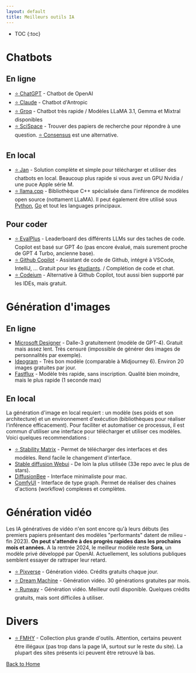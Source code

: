 ```yaml
---
layout: default
title: Meilleurs outils IA
---
```


<!-- Table of content -->
* TOC
{:toc}

# Chatbots

## En ligne
- [:star: ChatGPT](https://chatgpt.com/) - Chatbot de OpenAI
- [:star: Claude](https://claude.ai/) - Chatbot d'Antropic
- [:star: Groq](https://groq.com/) - Chatbot très rapide / Modèles LLaMA 3.1, Gemma et Mixtral disponibles
- [:star: SciSpace](https://typeset.io/) - Trouver des papiers de recherche pour répondre à une question. [:star: Consensus](https://consensus.app/) est une alternative.

## En local
- [:star: Jan](https://jan.ai/) - Solution complète et simple pour télécharger et utiliser des chatbots en local. Beaucoup plus rapide si vous avez un GPU Nvidia / une puce Apple série M.
- [:star: llama.cpp](https://github.com/ggerganov/llama.cpp) - Bibliothèque C++ spécialisée dans l'inférence de modèles open source (nottament LLaMA). Il peut également être utilisé sous [Python](https://github.com/abetlen/llama-cpp-python), [Go](https://github.com/go-skynet/go-llama.cpp) et tout les languages principaux.

## Pour coder
- [:star: EvalPlus](https://evalplus.github.io/leaderboard.html) - Leaderboard des différents LLMs sur des taches de code. Copilot est basé sur GPT 4o (pas encore évalué, mais surement proche de GPT 4 Turbo, ancienne base).
- [:star: Github Copilot](https://github.com/features/copilot) - Assistant de code de Github, intégré à VSCode, IntelliJ, ... Gratuit pour les [étudiants](https://education.github.com/pack). / Complétion de code et chat.
- [:star: Codeium](https://codeium.com/) - Alternative à Github Copilot, tout aussi bien supporté par les IDEs, mais gratuit.

# Génération d'images

## En ligne

- [Microsoft Designer](https://designer.microsoft.com/image-creator) - Dalle-3 gratuitement (modèle de GPT-4). Gratuit mais assez lent. Très censuré (impossible de générer des images de personnalités par exemple).
- [Ideogram](https://ideogram.ai/) - Très bon modèle (comparable à Midjourney 6). Environ 20 images gratuites par jour.
- [Fastflux](https://fastflux.ai/) - Modèle très rapide, sans inscription. Qualité bien moindre, mais le plus rapide (1 seconde max)

## En local

La génération d'image en local requiert : un modèle (ses poids et son architecture) et un environnement d'exécution (bibliothèques pour réaliser l'inférence efficacement). Pour faciliter et automatiser ce processus, il est commun d'utiliser une interface pour télécharger et utiliser ces modèles. Voici quelques recommendations :

- [:star: Stability Matrix](https://lykos.ai/) - Permet de télécharger des interfaces et des modèles. Rend facile le changement d'interface.
- [Stable diffusion Webui](https://github.com/AUTOMATIC1111/stable-diffusion-webui) - De loin la plus utilisée (33e repo avec le plus de stars).
- [DiffusionBee](https://github.com/divamgupta/diffusionbee-stable-diffusion-ui) - Interface minimaliste pour mac.
- [ComfyUI](https://github.com/comfyanonymous/ComfyUI) - Interface de type graph. Permet de réaliser des chaines d'actions (workflow) complexes et complètes.

# Génération vidéo

Les IA génératives de vidéo n'en sont encore qu'à leurs débuts (les premiers papiers présentant des modèles "performants" datent de milieu - fin 2023). **On peut s'attendre à des progrès rapides dans les prochains mois et années.**
A la rentrée 2024, le meilleur modèle reste **Sora**, un modèle privé développé par OpenAI. Actuellement, les solutions publiques semblent essayer de rattraper leur retard.

- [:star: Pixverse](https://pixverse.ai/) - Génération vidéo. Crédits gratuits chaque jour.
- [:star: Dream Machine](https://lumalabs.ai/) - Génération vidéo. 30 générations gratuites par mois.
- [:star: Runway](https://app.runwayml.com/) - Génération vidéo. Meilleur outil disponible. Quelques crédits gratuits, mais sont difficiles à utiliser.


# Divers

- [:star: FMHY](https://fmhy.pages.dev/ai) - Collection plus grande d'outils. Attention, certains peuvent être illégaux (pas trop dans la page IA, surtout sur le reste du site). La plupart des sites présents ici peuvent être retrouvé là bas.

[Back to Home](../index.md)